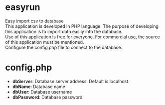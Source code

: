 # easyrun
Easy import csv to database <br>
This application is developed in PHP language. The purpose of developing this application is to import data easily into the database.<br>
Use of this application is free for everyone. For commercial use, the source of this application must be mentioned.<br>
Configure the config.php file to connect to the database. <br>
# config.php
<ul>
    <li>
        <strong>dbServer</strong>: Database server address. Default is localhost. <br>
    </li>
    <li>
        <strong>dbName</strong>: Database name <br>
    </li>
    <li>
        <strong>dbUser</strong>: Database username <br>
    </li>
    <li>
        <strong>dbPassword</strong>: Database password
    </li>
</ul>

